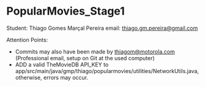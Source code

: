 # PopularMovies_Stage1

Student: Thiago Gomes Marçal Pereira
email: thiago.gm.pereira@gmail.com

Attention Points:
- Commits may also have been made by thiagom@motorola.com (Professional email, setup on Git at the used computer)
- ADD a valid TheMovieDB API_KEY to app/src/main/java/gmp/thiago/popularmovies/utilities/NetworkUtils.java, otherwise, errors may occur.